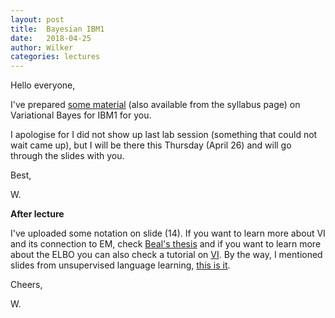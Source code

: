 ```yaml
---
layout: post
title:  Bayesian IBM1
date:   2018-04-25
author: Wilker
categories: lectures
---
```


Hello everyone, 

I've prepared [some material](//uva-slpl.github.io/nlp2/resources/slides/ibm-vb.pdf) (also available from the syllabus page) on Variational Bayes for IBM1 for you.

I apologise for I did not show up last lab session (something that could not wait came up), but I will be there this Thursday (April 26) and will go through the slides with you. 

Best, 

W.


**After lecture** 

I've uploaded some notation on slide (14). If you want to learn more about VI and its connection to EM, check [Beal's thesis](//www.cse.buffalo.edu/faculty/mbeal/papers/beal03.pdf) and if you want to learn more about the ELBO you can also check a tutorial on [VI](//arxiv.org/pdf/1601.00670.pdf). By the way, I mentioned slides from unsupervised language learning, [this is it](//uva-slpl.github.io/ull/resources/slides/dgm.pdf).

Cheers, 

W.

